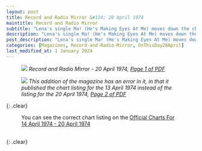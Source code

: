 ```yaml
---
layout: post
title: Record and Radio Mirror &#124; 20 April 1974
maintitle: Record and Radio Mirror
subtitle: "Lena's single Ma! (He's Making Eyes At Me) moves down the charts from number 38 to number 44 but this addition of the magazine has an error in it, in that it published the chart listing for the 13 April 1974 instead of the listing for the 20 April 1974"
description: "Lena's single Ma! (He's Making Eyes At Me) moves down the charts from number 38 to number 44 but this addition of the magazine has an error in it, in that it published the chart listing for the 13 April 1974 instead of the listing for the 20 April 1974."
post_description: "Lena's single Ma! (He's Making Eyes At Me) moves down the charts from number 38 to number 44 but this addition of the magazine has an error in it, in that it published the chart listing for the 13 April 1974 instead of the listing for the 20 April 1974."
categories: [Magazines, Record-and-Radio-Mirror, OnThisDay20April]
last_modified_at: 1 January 2024
---
```


<figure class="fig1">
<a href="/assets/images/magazines/1974-04-20-01-record-&-radio-mirror.png"><img src="/assets/images/magazines/1974-04-20-01-record-&-radio-mirror.png" class="full-width zoom-in" /></a>
<cite>Record and Radio Mirror - 20 April 1974, <a class="external-link" href="https://www.worldradiohistory.com/UK/Record-Mirror/70s/74/Record-Mirror-1974-04-20.pdf">Page 1 of PDF</a></cite>
</figure>

<figure class="fig2">
<a href="/assets/images/magazines/1974-04-20-02-record-&-radio-mirror.png"><img src="/assets/images/magazines/1974-04-20-02-record-&-radio-mirror.png" class="full-width zoom-in" /></a>
<cite>This addition of the magazine has an error in it, in that it published the chart listing for the 13 April 1974 instead of the listing for the 20 April 1974, <a class="external-link" href="https://www.worldradiohistory.com/UK/Record-Mirror/70s/74/Record-Mirror-1974-04-20.pdf#page=02">Page 2 of PDF</a></cite>
</figure>

{: .clear}

<figure class="fig3">
<p>You can see the correct chart listing on the <a class="external-link" href="https://www.officialcharts.com/charts/singles-chart/19740414/7501">Official Charts For 14 April 1974 - 20 April 1974</a></p>
</figure>

<br />{: .clear}

